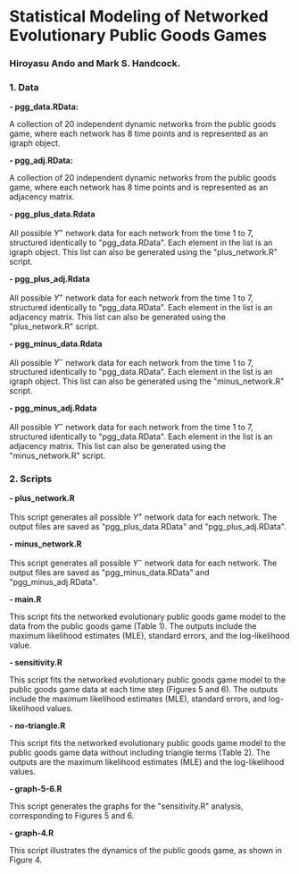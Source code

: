 # Statistical Modeling of Networked Evolutionary Public Goods Games

### Hiroyasu Ando and Mark S. Handcock. 

### 1. Data

**- pgg_data.RData:** 

A collection of 20 independent dynamic networks from the public goods game, where each network has 8 time points and is represented as an igraph object.

**- pgg_adj.RData:**

A collection of 20 independent dynamic networks from the public goods game, where each network has 8 time points and is represented as an adjacency matrix.

**- pgg_plus_data.Rdata**

All possible $Y^+$ network data for each network from the time 1 to 7, structured identically to "pgg_data.RData". Each element in the list is an igraph object. This list can also be generated using the "plus_network.R" script.

**- pgg_plus_adj.Rdata**

All possible $Y^+$ network data for each network from the time 1 to 7, structured identically to "pgg_data.RData". Each element in the list is an adjacency matrix. This list can also be generated using the "plus_network.R" script.


**- pgg_minus_data.Rdata**

All possible $Y^-$ network data for each network from the time 1 to 7, structured identically to "pgg_data.RData". Each element in the list is an igraph object. This list can also be generated using the "minus_network.R" script.


**- pgg_minus_adj.Rdata** 

All possible $Y^-$ network data for each network from the time 1 to 7, structured identically to "pgg_data.RData". Each element in the list is an adjacency matrix. This list can also be generated using the "minus_network.R" script.

### 2. Scripts

**- plus_network.R**

This script generates all possible $Y^+$ network data for each network. The output files are saved as "pgg_plus_data.RData" and "pgg_plus_adj.RData".

**- minus_network.R**

This script generates all possible $Y^-$ network data for each network. The output files are saved as "pgg_minus_data.RData" and "pgg_minus_adj.RData".

**- main.R**

This script fits the networked evolutionary public goods game model to the data from the public goods game (Table 1). The outputs include the maximum likelihood estimates (MLE), standard errors, and the log-likelihood value.

**- sensitivity.R**

This script fits the networked evolutionary public goods game model to the public goods game data at each time step (Figures 5 and 6). The outputs include the maximum likelihood estimates (MLE), standard errors, and log-likelihood values.

**- no-triangle.R**

This script fits the networked evolutionary public goods game model to the public goods game data without including triangle terms (Table 2). The outputs are the maximum likelihood estimates (MLE) and the log-likelihood values.

**- graph-5-6.R**

This script generates the graphs for the "sensitivity.R" analysis, corresponding to Figures 5 and 6.

**- graph-4.R**

This script illustrates the dynamics of the public goods game, as shown in Figure 4.





